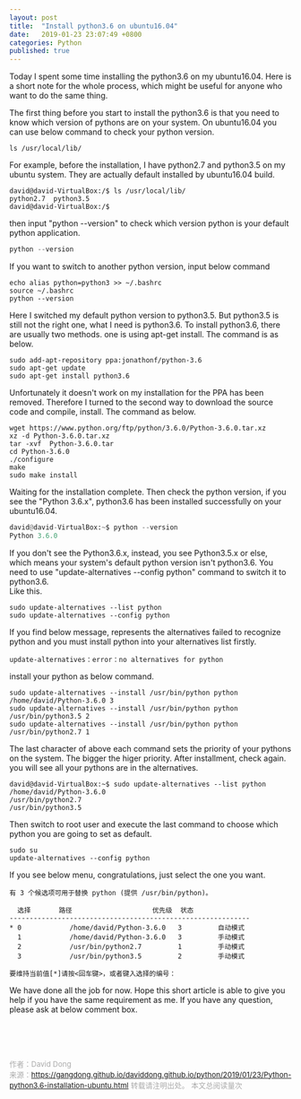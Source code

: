```yaml
---
layout: post
title:  "Install python3.6 on ubuntu16.04"
date:   2019-01-23 23:07:49 +0800
categories: Python
published: true
---
```

Today I spent some time installing the python3.6 on my ubuntu16.04.
Here is a short note for the whole process, which might be useful for anyone who want to do the same thing.

The first thing before you start to install the python3.6 is that you need to know which version of pythons are on your system. On ubuntu16.04 you can use below command to check your python version.
```shell
ls /usr/local/lib/
```
For example, before the installation, I have python2.7 and python3.5 on my ubuntu system. They are actually default installed by ubuntu16.04 build.
```shell
david@david-VirtualBox:/$ ls /usr/local/lib/
python2.7  python3.5  
david@david-VirtualBox:/$ 
```
then input "python --version" to check which version python is your default python application. 
```python
python --version
```
If you want to switch to another python version, input below command
```shell python
echo alias python=python3 >> ~/.bashrc
source ~/.bashrc
python --version
```
Here I switched my default python version to python3.5.
But python3.5 is still not the right one, what I need is python3.6. To install python3.6, there are usually two methods. one is using apt-get install. The command is as below.
```shell
sudo add-apt-repository ppa:jonathonf/python-3.6
sudo apt-get update
sudo apt-get install python3.6
```
Unfortunately it doesn't work on my installation for the PPA has been removed. Therefore I turned to the second way to download the source code and compile, install.
The command as below.
```shell
wget https://www.python.org/ftp/python/3.6.0/Python-3.6.0.tar.xz
xz -d Python-3.6.0.tar.xz
tar -xvf  Python-3.6.0.tar
cd Python-3.6.0
./configure
make
sudo make install
```
Waiting for the installation complete. Then check the python version, if you see the "Python 3.6.x", python3.6 has been installed successfully on your ubuntu16.04.
```python
david@david-VirtualBox:~$ python --version
Python 3.6.0
```
If you don't see the Python3.6.x, instead, you see Python3.5.x or else, which means your system's default python version isn't python3.6. You need to use "update-alternatives --config python" command to switch it to python3.6.<br> 
Like this.
```shell
sudo update-alternatives --list python
sudo update-alternatives --config python
```
If you find below message, represents the alternatives failed to recognize python and you must install python into your alternatives list firstly.
```shell
update-alternatives：error：no alternatives for python
```
install your python as below command.
```shell
sudo update-alternatives --install /usr/bin/python python /home/david/Python-3.6.0 3
sudo update-alternatives --install /usr/bin/python python /usr/bin/python3.5 2
sudo update-alternatives --install /usr/bin/python python /usr/bin/python2.7 1 
```
The last character of above each command sets the priority of your pythons on the system. The bigger the higer priority. 
After installment, check again. you will see all your pythons are in the alternatives.
```shell
david@david-VirtualBox:~$ sudo update-alternatives --list python
/home/david/Python-3.6.0
/usr/bin/python2.7
/usr/bin/python3.5
```
Then switch to root user and execute the last command to choose which python you are going to set as default.
```shell
sudo su
update-alternatives --config python
```
If you see below menu, congratulations, just select the one you want.
```
有 3 个候选项可用于替换 python (提供 /usr/bin/python)。

  选择       路径                    优先级  状态
------------------------------------------------------------
* 0            /home/david/Python-3.6.0   3         自动模式
  1            /home/david/Python-3.6.0   3         手动模式
  2            /usr/bin/python2.7         1         手动模式
  3            /usr/bin/python3.5         2         手动模式

要维持当前值[*]请按<回车键>，或者键入选择的编号：
```
We have done all the job for now. Hope this short article is able to give you help if you have the same requirement as me. 
If you have any question, please ask at below comment box.
<br>
<!-- Gitalk 评论 start  -->
<!-- Link Gitalk 的支持文件  -->
<link rel="stylesheet" href="https://unpkg.com/gitalk/dist/gitalk.css">
<script src="https://unpkg.com/gitalk/dist/gitalk.min.js"></script>
<div id="gitalk-container"></div>
<script type="text/javascript">
   var gitalk = new Gitalk({

   // gitalk的主要参数
   clientID: '5e24fc307693a6df3bc5',
   clientSecret: '28c9c17e1174c705c42e9bdc92f87cadcc4ec8b8',
   repo: 'daviddong.github.io',
   owner: 'gangdong',
   admin: ['gangdong'],
   id: 'python/2019/01/23/Python-python3.6-installation-ubuntu.html',
   title: 'comments'
    });
   gitalk.render('gitalk-container');
</script>
<!-- Gitalk end -->

<br><br><br>

<font size="2" color="#aaa">作者：David Dong<br></font>
<font size="2" color="#aaa">来源：https://gangdong.github.io/daviddong.github.io/python/2019/01/23/Python-python3.6-installation-ubuntu.html</font>
<font size="2" color="#aaa">转载请注明出处。</font>
<span id="busuanzi_container_page_pv" ></span><font size="2" color="#aaa">
本文总阅读量</font><font size="2" color="#aaa"><span id="busuanzi_value_page_pv"></font></span><font size="2" color="#aaa">次</font>